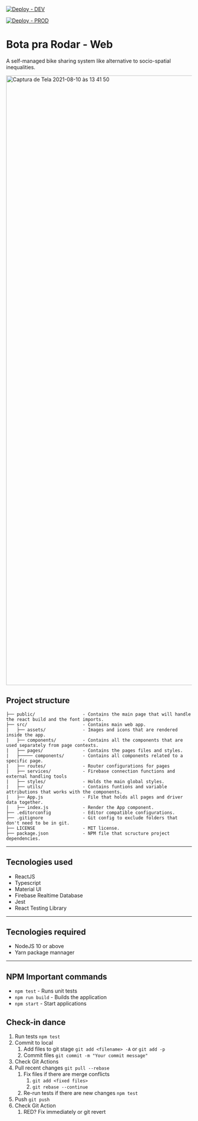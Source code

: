 [![Deploy - DEV](https://github.com/Ameciclo/botaprarodar-web/actions/workflows/dev_netlify.yml/badge.svg?branch=main)](https://github.com/Ameciclo/botaprarodar-web/actions/workflows/dev_netlify.yml)

[![Deploy - PROD](https://github.com/Ameciclo/botaprarodar-web/actions/workflows/production_netlify.yml/badge.svg?branch=production)](https://github.com/Ameciclo/botaprarodar-web/actions/workflows/production_netlify.yml)

# Bota pra Rodar - Web

A self-managed bike sharing system like alternative to socio-spatial inequalities.

<img width="1648" alt="Captura de Tela 2021-08-10 às 13 41 50" src="https://user-images.githubusercontent.com/31252524/128899506-b49bcebb-a7c0-403d-ae99-535aaddc0a56.png">

## Project structure

```
├── public/                  - Contains the main page that will handle the react build and the font imports.
├── src/                     - Contains main web app.
|   ├── assets/              - Images and icons that are rendered inside the app.
|   ├── components/          - Contains all the components that are used separately from page contexts.
|   ├── pages/               - Contains the pages files and styles.
|   ├───── components/       - Contains all components related to a specific page.
|   ├── routes/              - Router configurations for pages
|   ├── services/            - Firebase connection functions and external handling tools
|   ├── styles/              - Holds the main global styles.
|   ├── utils/               - Contains funtions and variable attributions that works with the components.
|   ├── App.js               - File that holds all pages and driver data together.
|   ├── index.js             - Render the App component.
├── .editorconfig            - Editor compatible configurations.
├── .gitignore               - Git config to exclude folders that don't need to be in git.
├── LICENSE                  - MIT license.
├── package.json             - NPM file that scructure project dependencies.
```

---

## Tecnologies used

- ReactJS
- Typescript
- Material UI
- Firebase Realtime Database
- Jest
- React Testing Library

---

## Tecnologies required

- NodeJS 10 or above
- Yarn package mannager

---

## NPM Important commands

- `npm test` - Runs unit tests
- `npm run build` - Builds the application
- `npm start` - Start applications

## Check-in dance

1. Run tests `npm test`
1. Commit to local
   1. Add files to git stage `git add <filename> -A` or `git add -p`
   1. Commit files `git commit -m "Your commit message"`
1. Check Git Actions
1. Pull recent changes `git pull --rebase`
   1. Fix files if there are merge conflicts
      1. `git add <fixed files>`
      1. `git rebase --continue`
   1. Re-run tests if there are new changes `npm test`
1. Push `git push`
1. Check Git Action
   1. RED? Fix immediately or git revert
